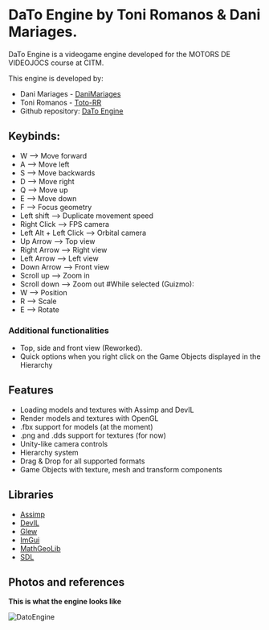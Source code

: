 # DaTo Engine by Toni Romanos & Dani Mariages.
DaTo Engine is a videogame engine developed for the MOTORS DE VIDEOJOCS course at CITM.

This engine is developed by:
- Dani Mariages - [DaniMariages](<https://github.com/DaniMariages>)
- Toni Romanos - [Toto-RR](<https://github.com/Toto-RR>)
- Github repository: [DaTo Engine](<https://github.com/DaniMariages/DaTo-Engine>)

## Keybinds:
- W --> Move forward
- A --> Move left
- S --> Move backwards
- D --> Move right
- Q --> Move up
- E --> Move down
- F --> Focus geometry
- Left shift --> Duplicate movement speed
- Right Click --> FPS camera
- Left Alt + Left Click --> Orbital camera
- Up Arrow --> Top view
- Right Arrow --> Right view
- Left Arrow --> Left view
- Down Arrow --> Front view
- Scroll up --> Zoom in
- Scroll down --> Zoom out
#While selected (Guizmo):
- W --> Position
- R --> Scale
- E --> Rotate
### Additional functionalities
- Top, side and front view (Reworked).
- Quick options when you right click on the Game Objects displayed in the Hierarchy

## Features
- Loading models and textures with Assimp and DevIL
- Render models and textures with OpenGL
- .fbx support for models (at the moment)
- .png and .dds support for textures (for now)
- Unity-like camera controls
- Hierarchy system
- Drag & Drop for all supported formats
- Game Objects with texture, mesh and transform components

## Libraries
- [Assimp](<https://github.com/assimp/assimp.git>)
- [DevIL](<https://openil.sourceforge.net>)
- [Glew](<https://glew.sourceforge.net>)
- [ImGui](<https://github.com/ocornut/imgui.git>)
- [MathGeoLib](>https://github.com/juj/MathGeoLib.git>)
- [SDL](<https://www.libsdl.org>)

## Photos and references
**This is what the engine looks like**

![DatoEngine](https://github.com/DaniMariages/DaTo-Engine/assets/99719601/b742fc76-1015-4a76-ba85-9370b2fc070e)
